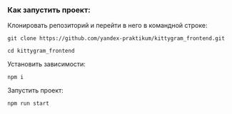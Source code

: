### Как запустить проект:

Клонировать репозиторий и перейти в него в командной строке:

```
git clone https://github.com/yandex-praktikum/kittygram_frontend.git
```

```
cd kittygram_frontend 
```

Установить зависимости:

```
npm i
```

Запустить проект:

```
npm run start
```